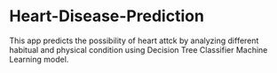 # Heart-Disease-Prediction
This app predicts the possibility of heart attck by analyzing different habitual and physical condition using Decision Tree Classifier Machine Learning model.

